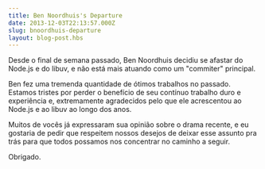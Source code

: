 ```yaml
---
title: Ben Noordhuis's Departure
date: 2013-12-03T22:13:57.000Z
slug: bnoordhuis-departure
layout: blog-post.hbs
---
```


Desde o final de semana passado, Ben Noordhuis decidiu se afastar do Node.js e do libuv, e não está mais atuando como um "commiter" principal.

Ben fez uma tremenda quantidade de ótimos trabalhos no passado. Estamos tristes por perder o benefício de seu contínuo trabalho duro e experiência e, extremamente agradecidos pelo que ele acrescentou ao Node.js e ao libuv ao longo dos anos.

Muitos de vocês já expressaram sua opinião sobre o drama recente, e eu gostaria de pedir que respeitem nossos desejos de deixar esse assunto pra trás para que todos possamos nos concentrar no caminho a seguir.

Obrigado.
